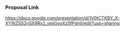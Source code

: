 ### Proposal Link
https://docs.google.com/presentation/d/1V0tCTKBY_X-XY9tZSS2vSX9Rx2_ypjiGyoXz5fPdnjI/edit?usp=sharing 